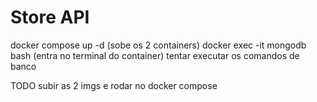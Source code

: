 # Store API 

docker compose up -d (sobe os 2 containers)
docker exec -it mongodb bash (entra no terminal do container)
tentar executar os comandos de banco

TODO
subir as 2 imgs e rodar no docker compose